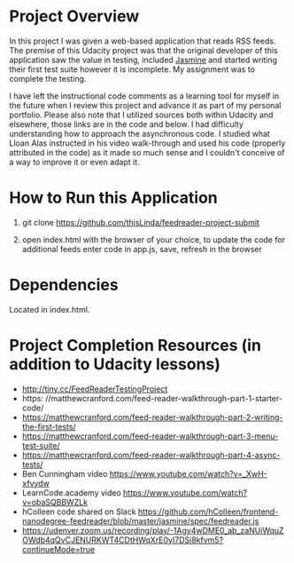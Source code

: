 # Project Overview

In this project I was given a web-based application that reads RSS feeds. The premise of this Udacity project was that the original developer of this application saw the value in testing, included [Jasmine](http://jasmine.github.io/) and started writing their first test suite however it is incomplete. My assignment was to complete the testing.

I have left the instructional code comments as a learning tool for myself in the future when I review this project and advance it as part of my personal portfolio. Please also note that I utilized sources both within Udacity and elsewhere, those links are in the code
and below. I had difficulty understanding how to approach the asynchronous code. I studied what Lloan Alas instructed in his video walk-through and used his code (properly attributed in the code) as it made so much sense and I couldn't conceive of a way to improve it or even adapt it.

# How to Run this Application

1. git clone https://github.com/thisLinda/feedreader-project-submit

2. open index.html with the browser of your choice, to update the code for additional feeds enter code in app.js, save, refresh in the browser

# Dependencies

Located in index.html.

# Project Completion Resources (in addition to Udacity lessons)

- http://tiny.cc/FeedReaderTestingProject
- https: //matthewcranford.com/feed-reader-walkthrough-part-1-starter-code/
- https://matthewcranford.com/feed-reader-walkthrough-part-2-writing-the-first-tests/
- https://matthewcranford.com/feed-reader-walkthrough-part-3-menu-test-suite/
- https://matthewcranford.com/feed-reader-walkthrough-part-4-async-tests/
- Ben Cunningham video https://www.youtube.com/watch?v=_XwH-xfvydw
- LearnCode.academy video https://www.youtube.com/watch?v=obaSQBBWZLk
- hColleen code shared on Slack https://github.com/hColleen/frontend-nanodegree-feedreader/blob/master/jasmine/spec/feedreader.js
- https://udenver.zoom.us/recording/play/-1Agy4wDME0_ab_zaNUiWquZOWdb4qQvCJENURKWT4CDtHWqXrE0yI7DSi8kfvm5?continueMode=true
